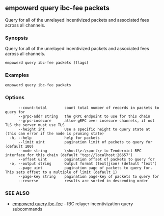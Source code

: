 ## empowerd query ibc-fee packets

Query for all of the unrelayed incentivized packets and associated fees across all channels.

### Synopsis

Query for all of the unrelayed incentivized packets and associated fees across all channels.

```
empowerd query ibc-fee packets [flags]
```

### Examples

```
empowerd query ibc-fee packets
```

### Options

```
      --count-total        count total number of records in packets to query for
      --grpc-addr string   the gRPC endpoint to use for this chain
      --grpc-insecure      allow gRPC over insecure channels, if not TLS the server must use TLS
      --height int         Use a specific height to query state at (this can error if the node is pruning state)
  -h, --help               help for packets
      --limit uint         pagination limit of packets to query for (default 100)
      --node string        \<host\>:\<port\> to Tendermint RPC interface for this chain (default "tcp://localhost:26657")
      --offset uint        pagination offset of packets to query for
  -o, --output string      Output format (text|json) (default "text")
      --page uint          pagination page of packets to query for. This sets offset to a multiple of limit (default 1)
      --page-key string    pagination page-key of packets to query for
      --reverse            results are sorted in descending order
```

### SEE ALSO

* [empowerd query ibc-fee](empowerd_query_ibc-fee.md)	 - IBC relayer incentivization query subcommands


